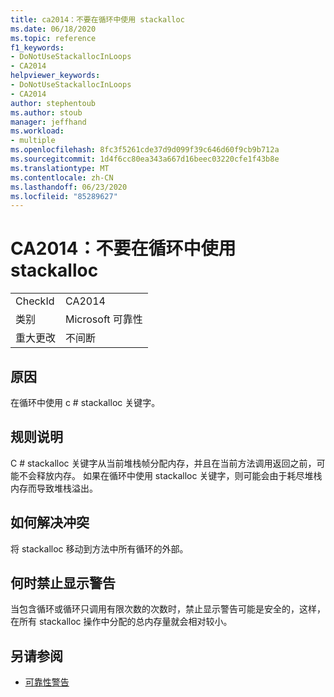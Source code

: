 ```yaml
---
title: ca2014：不要在循环中使用 stackalloc
ms.date: 06/18/2020
ms.topic: reference
f1_keywords:
- DoNotUseStackallocInLoops
- CA2014
helpviewer_keywords:
- DoNotUseStackallocInLoops
- CA2014
author: stephentoub
ms.author: stoub
manager: jeffhand
ms.workload:
- multiple
ms.openlocfilehash: 8fc3f5261cde37d9d099f39c646d60f9cb9b712a
ms.sourcegitcommit: 1d4f6cc80ea343a667d16beec03220cfe1f43b8e
ms.translationtype: MT
ms.contentlocale: zh-CN
ms.lasthandoff: 06/23/2020
ms.locfileid: "85289627"
---
```

# <a name="ca2014-do-not-use-stackalloc-in-loops"></a>CA2014：不要在循环中使用 stackalloc

|||
|-|-|
|CheckId|CA2014|
|类别|Microsoft 可靠性|
|重大更改|不间断|

## <a name="cause"></a>原因

在循环中使用 c # stackalloc 关键字。

## <a name="rule-description"></a>规则说明

C # stackalloc 关键字从当前堆栈帧分配内存，并且在当前方法调用返回之前，可能不会释放内存。  如果在循环中使用 stackalloc 关键字，则可能会由于耗尽堆栈内存而导致堆栈溢出。

## <a name="how-to-fix-violations"></a>如何解决冲突

将 stackalloc 移动到方法中所有循环的外部。

## <a name="when-to-suppress-warnings"></a>何时禁止显示警告

当包含循环或循环只调用有限次数的次数时，禁止显示警告可能是安全的，这样，在所有 stackalloc 操作中分配的总内存量就会相对较小。

## <a name="see-also"></a>另请参阅

- [可靠性警告](../code-quality/reliability-warnings.md)
